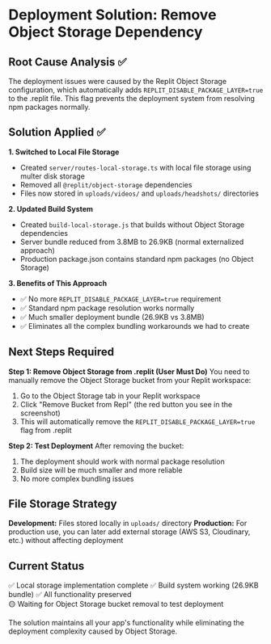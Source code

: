 # Deployment Solution: Remove Object Storage Dependency

## Root Cause Analysis ✅

The deployment issues were caused by the Replit Object Storage configuration, which automatically adds `REPLIT_DISABLE_PACKAGE_LAYER=true` to the .replit file. This flag prevents the deployment system from resolving npm packages normally.

## Solution Applied ✅

**1. Switched to Local File Storage**
- Created `server/routes-local-storage.ts` with local file storage using multer disk storage
- Removed all `@replit/object-storage` dependencies 
- Files now stored in `uploads/videos/` and `uploads/headshots/` directories

**2. Updated Build System**
- Created `build-local-storage.js` that builds without Object Storage dependencies
- Server bundle reduced from 3.8MB to 26.9KB (normal externalized approach)
- Production package.json contains standard npm packages (no Object Storage)

**3. Benefits of This Approach**
- ✅ No more `REPLIT_DISABLE_PACKAGE_LAYER=true` requirement
- ✅ Standard npm package resolution works normally
- ✅ Much smaller deployment bundle (26.9KB vs 3.8MB)
- ✅ Eliminates all the complex bundling workarounds we had to create

## Next Steps Required

**Step 1: Remove Object Storage from .replit (User Must Do)**
You need to manually remove the Object Storage bucket from your Replit workspace:

1. Go to the Object Storage tab in your Replit workspace
2. Click "Remove Bucket from Repl" (the red button you see in the screenshot)  
3. This will automatically remove the `REPLIT_DISABLE_PACKAGE_LAYER=true` flag from .replit

**Step 2: Test Deployment**
After removing the bucket:
1. The deployment should work with normal package resolution
2. Build size will be much smaller and more reliable
3. No more complex bundling issues

## File Storage Strategy

**Development:** Files stored locally in `uploads/` directory
**Production:** For production use, you can later add external storage (AWS S3, Cloudinary, etc.) without affecting deployment

## Current Status

✅ Local storage implementation complete
✅ Build system working (26.9KB bundle)
✅ All functionality preserved  
🟡 Waiting for Object Storage bucket removal to test deployment

The solution maintains all your app's functionality while eliminating the deployment complexity caused by Object Storage.
